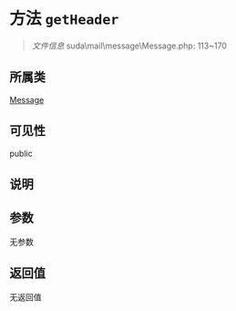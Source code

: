 # 方法 `getHeader`

> *文件信息* suda\mail\message\Message.php: 113~170

## 所属类 

[Message](../Message.md)

## 可见性

public

## 说明



## 参数


无参数


## 返回值

无返回值
